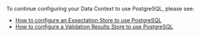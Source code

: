 To continue configuring your Data Context to use PostgreSQL, please see:
- [How to configure an Expectation Store to use PostgreSQL](/docs/guides/setup/configuring_metadata_stores/how_to_configure_an_expectation_store_to_postgresql.md)
- [How to configure a Validation Results Store to use PostgreSQL](/docs/guides/setup/configuring_metadata_stores/how_to_configure_a_validation_result_store_to_postgresql.md)
